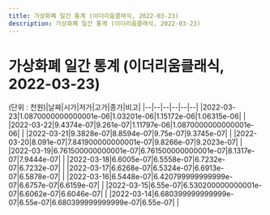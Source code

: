 ```yaml
---
title: 가상화폐 일간 통계 (이더리움클래식, 2022-03-23)
description: 가상화폐 일간 통계 (이더리움클래식, 2022-03-23)
---
```


가상화폐 일간 통계 (이더리움클래식, 2022-03-23)
===

(단위 : 천원)|날짜|시가|저가|고가|종가|비고|
|--|--|--|--|--|--|
|2022-03-23|1.0870000000000001e-06|1.03201e-06|1.15172e-06|1.06315e-06|    |
|2022-03-22|9.4374e-07|9.261e-07|1.11797e-06|1.0870000000000001e-06|    |
|2022-03-21|9.3828e-07|8.8594e-07|9.75e-07|9.3745e-07|    |
|2022-03-20|8.091e-07|7.841900000000001e-07|9.8266e-07|9.2023e-07|    |
|2022-03-19|6.761500000000001e-07|6.761500000000001e-07|8.1317e-07|7.9444e-07|    |
|2022-03-18|6.6005e-07|6.5558e-07|6.7232e-07|6.7232e-07|    |
|2022-03-17|6.6268e-07|6.5324e-07|6.6913e-07|6.5878e-07|    |
|2022-03-16|6.5448e-07|6.420799999999999e-07|6.6757e-07|6.6159e-07|    |
|2022-03-15|6.55e-07|6.530200000000001e-07|6.6062e-07|6.6046e-07|    |
|2022-03-14|6.680399999999999e-07|6.55e-07|6.680399999999999e-07|6.55e-07|    |
